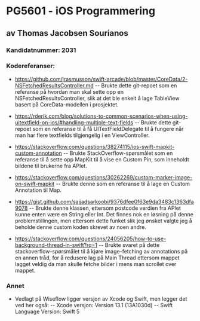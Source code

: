 #  PG5601 - iOS Programmering
## av Thomas Jacobsen Sourianos
### Kandidatnummer: 2031

### Kodereferanser:

- https://github.com/jrasmusson/swift-arcade/blob/master/CoreData/2-NSFetchedResultsController.md
-- Brukte dette git-repoet som en referanse på hvordan man skal sette opp en NSFetchedResultsController, slik at det ble enkelt å lage TableView basert på CoreData-modellen i prosjektet.

- https://rderik.com/blog/solutions-to-common-scenarios-when-using-uitextfield-on-ios/#handling-multiple-text-fields
-- Brukte dette git-repoet som en referanse til å få UITextFieldDelegate til å fungere når man har flere textfields tilgjengelig i en ViewController.

- https://stackoverflow.com/questions/38274115/ios-swift-mapkit-custom-annotation
-- Brukte StackOverflow-spørsmålet som en referanse til å sette opp MapKit til å vise en Custom Pin, som inneholdt bildene til brukerne fra APIet.

- https://stackoverflow.com/questions/30262269/custom-marker-image-on-swift-mapkit
-- Brukte denne som en referanse til å lage en Custom Annotation til Map.

- https://gist.github.com/sajjadsarkoobi/9376dfee0f63e9da3483c1363dfa9078
-- Brukte denne klassen, ettersom postcode verdien fra APIet kunne enten være en String eller Int. Det finnes nok en løsning på denne problemstillingen, men ettersom dette funket slik jeg ønsket valgte jeg å beholde denne custom koden skrevet av noen andre.

- https://stackoverflow.com/questions/24056205/how-to-use-background-thread-in-swift?rq=1
-- Brukte svaret på dette stackoverflow-spørsmålet til å kjøre image-fetching av annotations på en annen tråd, for å redusere lag på Main Thread ettersom mappet lagget veldig da man skulle fetche bilder i mens man scrollet over mappet.

### Annet

- Vedlagt på Wiseflow ligger versjon av Xcode og Swift, men legger det ved her også:
-- Xcode versjon: Version 13.1 (13A1030d)
-- Swift Language Version: Swift 5 
